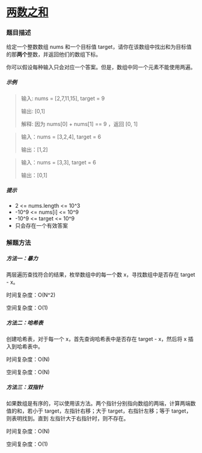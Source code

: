 # [两数之和](https://leetcode-cn.com/problems/two-sum/)

### 题目描述

给定一个整数数组 nums 和一个目标值 target，请你在该数组中找出和为目标值的那**两个**整数，并返回他们的数组下标。

你可以假设每种输入只会对应一个答案。但是，数组中同一个元素不能使用两遍。

##### 示例

> 输入: nums = [2,7,11,15], target = 9
>
> 输出: [0,1]
>
> 解释: 因为 nums[0] + nums[1] == 9 ，返回 [0, 1] 

> 输入：nums = [3,2,4], target = 6
>
> 输出：[1,2]

> 输入：nums = [3,3], target = 6
>
> 输出：[0,1]

##### 提示

- 2 <= nums.length <= 10^3
- -10^9 <= nums[i] <= 10^9
- -10^9 <= target <= 10^9
- 只会存在一个有效答案

### 解题方法

##### 方法一：暴力

两层遍历查找符合的结果，枚举数组中的每一个数 x，寻找数组中是否存在 target - x。

时间复杂度：O(N^2)

空间复杂度：O(1)

##### 方法二：哈希表

创建哈希表，对于每一个 x，首先查询哈希表中是否存在 target - x，然后将 x 插入到哈希表中。

时间复杂度：O(N)

空间复杂度：O(N)

##### 方法三：双指针

如果数组是有序的，可以使用该方法。两个指针分别指向数组的两端，计算两端数值的和，若小于 target，左指针右移；大于 target，右指针左移；等于 target，则表明找到。直到 左指针大于右指针时，则不存在。

时间复杂度：O(N)

空间复杂度：O(1)